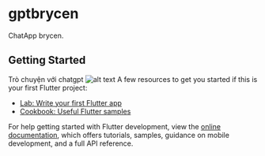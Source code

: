 # gptbrycen

ChatApp brycen.

## Getting Started

Trò chuyện với chatgpt
![alt text](https://thpttranhungdao.edu.vn/wp-content/uploads/2022/11/Anh-Dep-Lam-Hinh-Nen.jpg)
A few resources to get you started if this is your first Flutter project:

- [Lab: Write your first Flutter app](https://docs.flutter.dev/get-started/codelab)
- [Cookbook: Useful Flutter samples](https://docs.flutter.dev/cookbook)

For help getting started with Flutter development, view the
[online documentation](https://docs.flutter.dev/), which offers tutorials,
samples, guidance on mobile development, and a full API reference.

